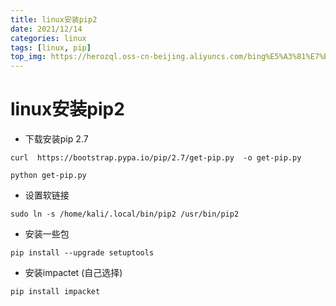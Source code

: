 ```yaml
---
title: linux安装pip2
date: 2021/12/14
categories: linux
tags: [linux, pip]
top_img: https://herozql.oss-cn-beijing.aliyuncs.com/bing%E5%A3%81%E7%BA%B8/bing_5.jpg
---
```




# linux安装pip2

- 下载安装pip 2.7

```
curl  https://bootstrap.pypa.io/pip/2.7/get-pip.py  -o get-pip.py

python get-pip.py
```

- 设置软链接

```
sudo ln -s /home/kali/.local/bin/pip2 /usr/bin/pip2
```

- 安装一些包

```
pip install --upgrade setuptools
```

- 安装impactet (自己选择)

```
pip install impacket
```


